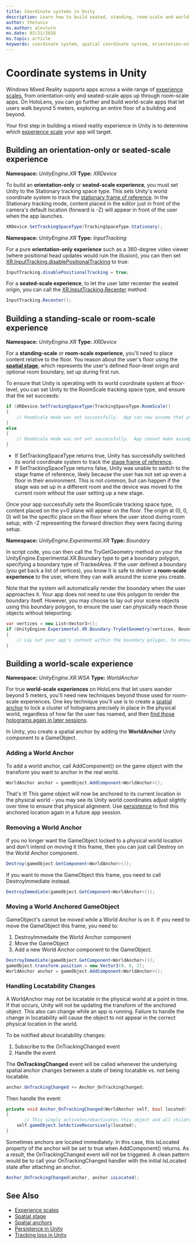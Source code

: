 ```yaml
---
title: Coordinate systems in Unity
description: Learn how to build seated, standing, room-scale and world-scale mixed reality experiences in Unity.
author: thetuvix
ms.author: alexturn
ms.date: 03/21/2018
ms.topic: article
keywords: coordinate system, spatial coordinate system, orientation-only, seated-scale, standing-scale, room-scale, world-scale, 360 degree, seated, standing, room, world, scale, position, orientation, Unity, anchor, spatial anchor, world anchor, world-locked, world-locking, body-locked, body-locking, tracking loss, locatability, bounds, recenter
---
```


# Coordinate systems in Unity

Windows Mixed Reality supports apps across a wide range of [experience scales](coordinate-systems.md), from orientation-only and seated-scale apps up through room-scale apps. On HoloLens, you can go further and build world-scale apps that let users walk beyond 5 meters, exploring an entire floor of a building and beyond.

Your first step in building a mixed reality experience in Unity is to determine which [experience scale](coordinate-systems.md) your app will target.

## Building an orientation-only or seated-scale experience

**Namespace:** *UnityEngine.XR*
**Type:** *XRDevice*

To build an **orientation-only** or **seated-scale experience**, you must set Unity to the Stationary tracking space type. This sets Unity's world coordinate system to track the [stationary frame of reference](coordinate-systems.md#spatial-coordinate-systems). In the Stationary tracking mode, content placed in the editor just in front of the camera's default location (forward is -Z) will appear in front of the user when the app launches.

```cs
XRDevice.SetTrackingSpaceType(TrackingSpaceType.Stationary);
```

**Namespace:** *UnityEngine.XR*
**Type:** *InputTracking*

For a pure **orientation-only experience** such as a 360-degree video viewer (where positional head updates would ruin the illusion), you can then set [XR.InputTracking.disablePositionalTracking](https://docs.unity3d.com/2017.2/Documentation/ScriptReference/XR.InputTracking-disablePositionalTracking.html) to true:

```cs
InputTracking.disablePositionalTracking = true;
```

For a **seated-scale experience**, to let the user later recenter the seated origin, you can call the [XR.InputTracking.Recenter](https://docs.unity3d.com/2017.2/Documentation/ScriptReference/XR.InputTracking.Recenter.html) method:

```cs
InputTracking.Recenter();
```

## Building a standing-scale or room-scale experience

**Namespace:** *UnityEngine.XR*
**Type:** *XRDevice*

For a **standing-scale** or **room-scale experience**, you'll need to place content relative to the floor. You reason about the user's floor using the **[spatial stage](coordinate-systems.md#spatial-coordinate-systems)**, which represents the user's defined floor-level origin and optional room boundary, set up during first run.

To ensure that Unity is operating with its world coordinate system at floor-level, you can set Unity to the RoomScale tracking space type, and ensure that the set succeeds:

```cs
if (XRDevice.SetTrackingSpaceType(TrackingSpaceType.RoomScale))
{
    // RoomScale mode was set successfully.  App can now assume that y=0 in Unity world coordinate represents the floor.
}
else
{
    // RoomScale mode was not set successfully.  App cannot make assumptions about where the floor plane is.
}
```
* If SetTrackingSpaceType returns true, Unity has successfully switched its world coordinate system to track the [stage frame of reference](coordinate-systems.md#spatial-coordinate-systems).
* If SetTrackingSpaceType returns false, Unity was unable to switch to the stage frame of reference, likely because the user has not set up even a floor in their environment. This is not common, but can happen if the stage was set up in a different room and the device was moved to the current room without the user setting up a new stage.

Once your app successfully sets the RoomScale tracking space type, content placed on the y=0 plane will appear on the floor. The origin at (0, 0, 0) will be the specific place on the floor where the user stood during room setup, with -Z representing the forward direction they were facing during setup.

**Namespace:** *UnityEngine.Experimental.XR*
**Type:** *Boundary*

In script code, you can then call the TryGetGeometry method on your the UnityEngine.Experimental.XR.Boundary type to get a boundary polygon, specifying a boundary type of TrackedArea. If the user defined a boundary (you get back a list of vertices), you know it is safe to deliver a **room-scale experience** to the user, where they can walk around the scene you create.

Note that the system will automatically render the boundary when the user approaches it. Your app does not need to use this polygon to render the boundary itself. However, you may choose to lay out your scene objects using this boundary polygon, to ensure the user can physically reach those objects without teleporting:

```cs
var vertices = new List<Vector3>();
if (UnityEngine.Experimental.XR.Boundary.TryGetGeometry(vertices, Boundary.Type.TrackedArea))
{
    // Lay out your app's content within the boundary polygon, to ensure that users can reach it without teleporting.
}
```

## Building a world-scale experience

**Namespace:** *UnityEngine.XR.WSA*
**Type:** *WorldAnchor*

For true **world-scale experiences** on HoloLens that let users wander beyond 5 meters, you'll need new techniques beyond those used for room-scale experiences. One key technique you'll use is to create a [spatial anchor](coordinate-systems.md#spatial-anchors) to lock a cluster of holograms precisely in place in the physical world, regardless of how far the user has roamed, and then [find those holograms again in later sessions](coordinate-systems.md#spatial-anchor-persistence).

In Unity, you create a spatial anchor by adding the **WorldAnchor** Unity component to a GameObject.

### Adding a World Anchor

To add a world anchor, call AddComponent<WorldAnchor>() on the game object with the transform you want to anchor in the real world.

```cs
WorldAnchor anchor = gameObject.AddComponent<WorldAnchor>();
```

That's it! This game object will now be anchored to its current location in the physical world - you may see its Unity world coordinates adjust slightly over time to ensure that physical alignment. Use [persistence](persistence-in-unity.md) to find this anchored location again in a future app session.

### Removing a World Anchor

If you no longer want the GameObject locked to a physical world location and don't intend on moving it this frame, then you can just call Destroy on the World Anchor component.

```cs
Destroy(gameObject.GetComponent<WorldAnchor>());
```

If you want to move the GameObject this frame, you need to call DestroyImmediate instead.

```cs
DestroyImmediate(gameObject.GetComponent<WorldAnchor>());
```

### Moving a World Anchored GameObject

GameObject's cannot be moved while a World Anchor is on it. If you need to move the GameObject this frame, you need to:
1. DestroyImmedaite the World Anchor component
2. Move the GameObject
3. Add a new World Anchor component to the GameObject.

```cs
DestroyImmediate(gameObject.GetComponent<WorldAnchor>());
gameObject.transform.position = new Vector3(0, 0, 2);
WorldAnchor anchor = gameObject.AddComponent<WorldAnchor>();
```

### Handling Locatability Changes

A WorldAnchor may not be locatable in the physical world at a point in time. If that occurs, Unity will not be updating the transform of the anchored object. This also can change while an app is running. Failure to handle the change in locatability will cause the object to not appear in the correct physical location in the world.

To be notified about locatability changes:
1. Subscribe to the OnTrackingChanged event
2. Handle the event

The **OnTrackingChanged** event will be called whenever the underlying spatial anchor changes between a state of being locatable vs. not being locatable.

```cs
anchor.OnTrackingChanged += Anchor_OnTrackingChanged;
```

Then handle the event:

```cs
private void Anchor_OnTrackingChanged(WorldAnchor self, bool located)
{
       // This simply activates/deactivates this object and all children when tracking changes
    self.gameObject.SetActiveRecursively(located);
}
```

Sometimes anchors are located immediately. In this case, this isLocated property of the anchor will be set to true when AddComponent<WorldAnchor>() returns. As a result, the OnTrackingChanged event will not be triggered. A clean pattern would be to call your OnTrackingChanged handler with the initial IsLocated state after attaching an anchor.

```cs
Anchor_OnTrackingChanged(anchor, anchor.isLocated);
```

## See Also
* [Experience scales](coordinate-systems.md)
* [Spatial stage](coordinate-systems.md#spatial-coordinate-systems)
* [Spatial anchors](spatial-anchors.md)
* [Persistence in Unity](persistence-in-unity.md)
* [Tracking loss in Unity](tracking-loss-in-unity.md)
